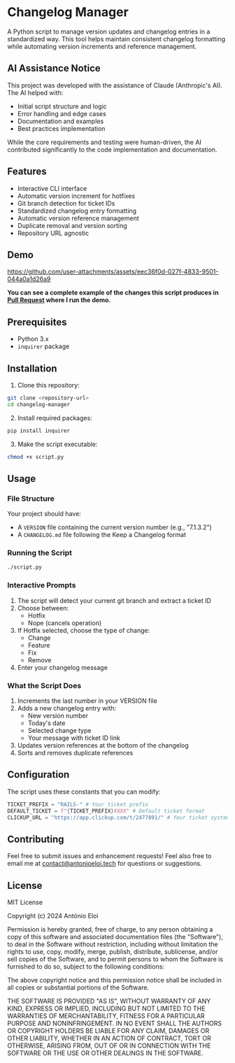 # Changelog Manager

A Python script to manage version updates and changelog entries in a standardized way. This tool helps maintain consistent changelog formatting while automating version increments and reference management.

## AI Assistance Notice

This project was developed with the assistance of Claude (Anthropic's AI). The AI helped with:
- Initial script structure and logic
- Error handling and edge cases
- Documentation and examples
- Best practices implementation

While the core requirements and testing were human-driven, the AI contributed significantly to the code implementation and documentation.

## Features

- Interactive CLI interface
- Automatic version increment for hotfixes
- Git branch detection for ticket IDs
- Standardized changelog entry formatting
- Automatic version reference management
- Duplicate removal and version sorting
- Repository URL agnostic

## Demo
https://github.com/user-attachments/assets/eec36f0d-027f-4833-9501-044a0a1d26a9

**You can see a complete example of the changes this script produces in [Pull Request](https://github.com/antonioeloi/changelog_updater/pull/1) where I run the demo.**

## Prerequisites

- Python 3.x
- `inquirer` package

## Installation

1. Clone this repository:

```bash
git clone <repository-url>
cd changelog-manager
```

2. Install required packages:

```bash
pip install inquirer
```

3. Make the script executable:

```bash
chmod +x script.py
```

## Usage

### File Structure
Your project should have:
- A `VERSION` file containing the current version number (e.g., "7.1.3.2")
- A `CHANGELOG.md` file following the Keep a Changelog format

### Running the Script

```bash
./script.py
```


### Interactive Prompts

1. The script will detect your current git branch and extract a ticket ID
2. Choose between:
   - Hotfix
   - Nope (cancels operation)
3. If Hotfix selected, choose the type of change:
   - Change
   - Feature
   - Fix
   - Remove
4. Enter your changelog message

### What the Script Does

1. Increments the last number in your VERSION file
2. Adds a new changelog entry with:
   - New version number
   - Today's date
   - Selected change type
   - Your message with ticket ID link
3. Updates version references at the bottom of the changelog
4. Sorts and removes duplicate references

## Configuration

The script uses these constants that you can modify:

```python
TICKET_PREFIX = "RAILS-" # Your ticket prefix
DEFAULT_TICKET = f"{TICKET_PREFIX}XXXX" # Default ticket format
CLICKUP_URL = "https://app.clickup.com/t/2477891/" # Your ticket system URL
```

## Contributing

Feel free to submit issues and enhancement requests!
Feel also free to email me at contact@antonioeloi.tech for questions or suggestions.

## License

MIT License

Copyright (c) 2024 António Eloi

Permission is hereby granted, free of charge, to any person obtaining a copy
of this software and associated documentation files (the "Software"), to deal
in the Software without restriction, including without limitation the rights
to use, copy, modify, merge, publish, distribute, sublicense, and/or sell
copies of the Software, and to permit persons to whom the Software is
furnished to do so, subject to the following conditions:

The above copyright notice and this permission notice shall be included in all
copies or substantial portions of the Software.

THE SOFTWARE IS PROVIDED "AS IS", WITHOUT WARRANTY OF ANY KIND, EXPRESS OR
IMPLIED, INCLUDING BUT NOT LIMITED TO THE WARRANTIES OF MERCHANTABILITY,
FITNESS FOR A PARTICULAR PURPOSE AND NONINFRINGEMENT. IN NO EVENT SHALL THE
AUTHORS OR COPYRIGHT HOLDERS BE LIABLE FOR ANY CLAIM, DAMAGES OR OTHER
LIABILITY, WHETHER IN AN ACTION OF CONTRACT, TORT OR OTHERWISE, ARISING FROM,
OUT OF OR IN CONNECTION WITH THE SOFTWARE OR THE USE OR OTHER DEALINGS IN THE
SOFTWARE.
